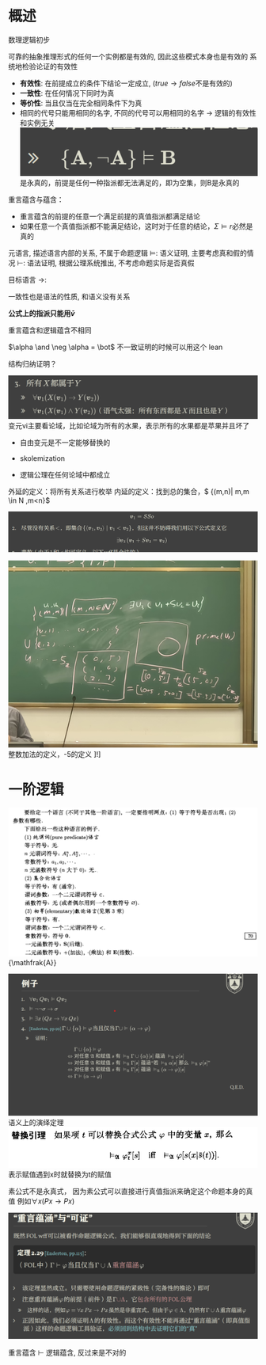 # 概述
数理逻辑初步

可靠的抽象推理形式的任何一个实例都是有效的, 因此这些模式本身也是有效的
系统地检验论证的有效性
- **有效性**: 在前提成立的条件下结论一定成立, ($true \rightarrow false$不是有效的)
- **一致性**: 在任何情况下同时为真
- **等价性**: 当且仅当在完全相同条件下为真
-  相同的代号只能用相同的名字, 不同的代号可以用相同的名字 $\rightarrow$ 逻辑的有效性和实例无关
![输入图片说明](/imgs/2024-03-21/azSrs1stw0DLgeJe.png)
是永真的，前提是任何一种指派都无法满足的，即为空集，则B是永真的

重言蕴含与蕴含：
- 重言蕴含的前提的任意一个满足前提的真值指派都满足结论
- 如果任意一个真值指派都不能满足结论，这时对于任意的结论，$\Sigma \vDash r$必然是真的

元语言, 描述语言内部的关系, 不属于命题逻辑
$\vDash$: 语义证明, 主要考虑真和假的情况
$\vdash$: 语法证明, 根据公理系统推出, 不考虑命题实际是否真假

目标语言
$\rightarrow$: 

一致性也是语法的性质, 和语义没有关系

**公式上的指派只能用$\bar v$**

重言蕴含和逻辑蕴含不相同

$\alpha \and \neg \alpha = \bot$  不一致证明的时候可以用这个
lean

结构归纳证明？

![输入图片说明](/imgs/2024-04-18/2qW7rNaSjnMvi4DH.png)
变元vi主要看论域，比如论域为所有的水果，表示所有的水果都是苹果并且坏了
- 自由变元是不一定能够替换的
- skolemization

- 逻辑公理在任何论域中都成立

外延的定义：将所有关系进行枚举
内延的定义：找到总的集合，$ {(m,n)| m,m \in N ,m<n}$

![输入图片说明](/imgs/2024-04-28/pydH1RljQYp5tF6J.png)

![输入图片说明](/imgs/2024-04-28/l94d1TmDdo45YDJL.jpeg)
整数加法的定义，-5的定义
]\!]

# 一阶逻辑
![输入图片说明](/imgs/2024-05-06/j9oRTRcfFR9huQiQ.png)
{\mathfrak{A}} 

![输入图片说明](/imgs/2024-05-08/le5sfnVcWwgPRCf4.png)
语义上的演绎定理
![输入图片说明](/imgs/2024-05-09/0D4okxMQyC9E39Ut.png)
表示赋值遇到x时就替换为t的赋值

素公式不是永真式， 因为素公式可以直接进行真值指派来确定这个命题本身的真值
例如$\forall x (Px \rightarrow Px)$

![输入图片说明](/imgs/2024-05-09/rfMgu7sp2p2LhCFK.png)


重言蕴含 $\vdash$ 逻辑蕴含, 反过来是不对的
<!--stackedit_data:
eyJoaXN0b3J5IjpbNDIzNzgzNjE2LC03NTQwMDE4MjUsMTk5NT
M1NjcyMSwxMzc0MTg1NTIsLTk0NjQ1MjQ0NSw1NzQwNTQ0NDQs
ODcwNzY5OTMsNzkzMzQ4Mjg0LC03OTkyNDcxMjQsLTIyNzE3OT
kzOSwtMTE5NTgxMzU0NCw2NDU1NTk3NzAsNDgyODc4NzM3LDMy
MDM3MTgxOCwtMTI3MTg3NzMwLDEzOTQ5MDQ3NDYsMTI5NTA1ND
c1NCwtMTA2MTQzMTYzOCwtMzUzNTE1MTQ0LDIxNDI2MTg4N119

-->
